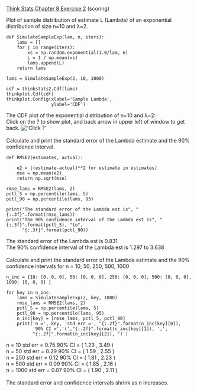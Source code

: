 [Think Stats Chapter 8 Exercise 2](http://greenteapress.com/thinkstats2/html/thinkstats2009.html#toc77) (scoring)

Plot of sample distribution of estimate L (Lambda) of an exponential distribution of size n=10 and λ=2.
```
def SimulateSampleExp(lam, n, iters):
    lams = []
    for j in range(iters):
        xs = np.random.exponential(1.0/lam, n)
        L = 1 / np.mean(xs)
        lams.append(L)
    return lams

lams = SimulateSampleExp(2, 10, 1000)

cdf = thinkstats2.Cdf(lams)
thinkplot.Cdf(cdf)
thinkplot.Config(xlabel='Sample Lambda',
                 ylabel='CDF')
```
The CDF plot of the exponential distribution of n=10 and λ=2:
<br/>
Click on the ? to show plot, and back arrow in upper left of window to get back.
!['Click ?'](https://github.com/jonlindenauer2/dsp/tree/master/img/sample_lambda_cdf.png)<br/>
<br/>
Calculate and print the standard error of the Lambda estimate and the 90% confidence interval.
```
def RMSE2(estimates, actual):

    e2 = [(estimate-actual)**2 for estimate in estimates]
    mse = np.mean(e2)
    return np.sqrt(mse)

rmse_lams = RMSE2(lams, 2)
pctl_5 = np.percentile(lams, 5)
pctl_90 = np.percentile(lams, 95)

print("The standard error of the Lambda est is", "{:.3f}".format(rmse_lams))
print("The 90% confidence interval of the Lambda est is", "{:.3f}".format(pctl_5), "to", 
      "{:.3f}".format(pctl_90))
```
The standard error of the Lambda est is 0.831<br/>
The 90% confidence interval of the Lambda est is 1.297 to 3.638<br/><br/>
Calculate and print the standard error of the Lambda estimate and the 90% confidence intervals
for n = 10, 50, 250, 500, 1000<br/>
```
n_inc = {10: [0, 0, 0], 50: [0, 0, 0], 250: [0, 0, 0], 500: [0, 0, 0], 1000: [0, 0, 0] }

for key in n_inc:
    lams = SimulateSampleExp(2, key, 1000)
    rmse_lams = RMSE2(lams, 2)
    pctl_5 = np.percentile(lams, 5)
    pctl_90 = np.percentile(lams, 95)
    n_inc[key] = [rmse_lams, pctl_5, pctl_90]
    print('n =', key, 'std err =', "{:.2f}".format(n_inc[key][0]), 
          '90% CI =','(',"{:.2f}".format(n_inc[key][1]), ',', 
          "{:.2f}".format(n_inc[key][2]), ')')
```
n = 10 std err = 0.75 90% CI = ( 1.23 , 3.49 )<br/>
n = 50 std err = 0.29 90% CI = ( 1.59 , 2.55 )<br/>
n = 250 std err = 0.12 90% CI = ( 1.81 , 2.23 )<br/>
n = 500 std err = 0.09 90% CI = ( 1.85 , 2.16 )<br/>
n = 1000 std err = 0.07 90% CI = ( 1.90 , 2.11 )<br/><br/>
The standard error and confidence intervals shrink as n increases.
